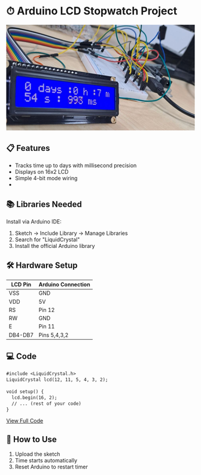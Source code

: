 # ⏱ Arduino LCD Stopwatch Project

![Demo](Assets/stopwatchshowcase.png)

## 📋 Features
- Tracks time up to days with millisecond precision
- Displays on 16x2 LCD
- Simple 4-bit mode wiring
- 
## 📚 Libraries Needed
Install via Arduino IDE:
1. Sketch → Include Library → Manage Libraries
2. Search for "LiquidCrystal"
3. Install the official Arduino library

## 🛠 Hardware Setup

| LCD Pin | Arduino Connection |
|---------|--------------------|
| VSS     | GND                |
| VDD     | 5V                 |
| RS      | Pin 12             |
| RW      | GND                |
| E       | Pin 11             |
| DB4-DB7 | Pins 5,4,3,2       |

## 💻 Code
```arduino
#include <LiquidCrystal.h>
LiquidCrystal lcd(12, 11, 5, 4, 3, 2);

void setup() {
  lcd.begin(16, 2);
  // ... (rest of your code)
}
```
[View Full Code](Arduino/lcd_stopwatch.ino)

## 🔌 How to Use
1. Upload the sketch
2. Time starts automatically
3. Reset Arduino to restart timer
